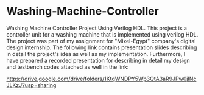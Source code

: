 # Washing-Machine-Controller
Washing Machine Controller Project Using Verilog HDL.
This project is a controller unit for a washing machine that is implemented using verilog HDL. The project was part of my assignment for "Mixel-Egypt" company's digital design internship. The following link contains presentation slides describing in detail the project's idea as well as my implementation. Furthermore, I have prepared a recorded presentation for describing in detail my design and testbench codes attached as well in the link:

https://drive.google.com/drive/folders/1KtqWNDPY5Wp3QtA3aR9JPw0jINcJLKzJ?usp=sharing


